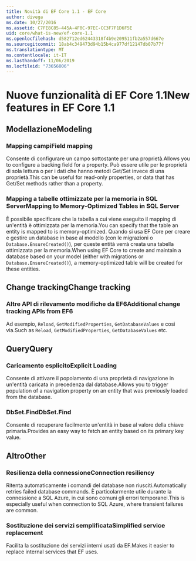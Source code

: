 ```yaml
---
title: Novità di EF Core 1.1 - EF Core
author: divega
ms.date: 10/27/2016
ms.assetid: C7FE8C85-445A-4F0C-97EC-CC3F7F1D6F5E
uid: core/what-is-new/ef-core-1.1
ms.openlocfilehash: d582712ed62443318f4b9e209511fb2a557d667e
ms.sourcegitcommit: 18ab4c349473d94b15b4ca977df12147db07b77f
ms.translationtype: MT
ms.contentlocale: it-IT
ms.lasthandoff: 11/06/2019
ms.locfileid: "73656006"
---
```

# <a name="new-features-in-ef-core-11"></a><span data-ttu-id="5a35f-102">Nuove funzionalità di EF Core 1.1</span><span class="sxs-lookup"><span data-stu-id="5a35f-102">New features in EF Core 1.1</span></span>

## <a name="modeling"></a><span data-ttu-id="5a35f-103">Modellazione</span><span class="sxs-lookup"><span data-stu-id="5a35f-103">Modeling</span></span>

### <a name="field-mapping"></a><span data-ttu-id="5a35f-104">Mapping campi</span><span class="sxs-lookup"><span data-stu-id="5a35f-104">Field mapping</span></span>

<span data-ttu-id="5a35f-105">Consente di configurare un campo sottostante per una proprietà.</span><span class="sxs-lookup"><span data-stu-id="5a35f-105">Allows you to configure a backing field for a property.</span></span> <span data-ttu-id="5a35f-106">Può essere utile per le proprietà di sola lettura o per i dati che hanno metodi Get/Set invece di una proprietà.</span><span class="sxs-lookup"><span data-stu-id="5a35f-106">This can be useful for read-only properties, or data that has Get/Set methods rather than a property.</span></span>

### <a name="mapping-to-memory-optimized-tables-in-sql-server"></a><span data-ttu-id="5a35f-107">Mapping a tabelle ottimizzate per la memoria in SQL Server</span><span class="sxs-lookup"><span data-stu-id="5a35f-107">Mapping to Memory-Optimized Tables in SQL Server</span></span>

<span data-ttu-id="5a35f-108">È possibile specificare che la tabella a cui viene eseguito il mapping di un'entità è ottimizzata per la memoria.</span><span class="sxs-lookup"><span data-stu-id="5a35f-108">You can specify that the table an entity is mapped to is memory-optimized.</span></span> <span data-ttu-id="5a35f-109">Quando si usa EF Core per creare e gestire un database in base al modello (con le migrazioni o `Database.EnsureCreated()`), per queste entità verrà creata una tabella ottimizzata per la memoria.</span><span class="sxs-lookup"><span data-stu-id="5a35f-109">When using EF Core to create and maintain a database based on your model (either with migrations or `Database.EnsureCreated()`), a memory-optimized table will be created for these entities.</span></span>

## <a name="change-tracking"></a><span data-ttu-id="5a35f-110">Change tracking</span><span class="sxs-lookup"><span data-stu-id="5a35f-110">Change tracking</span></span>

### <a name="additional-change-tracking-apis-from-ef6"></a><span data-ttu-id="5a35f-111">Altre API di rilevamento modifiche da EF6</span><span class="sxs-lookup"><span data-stu-id="5a35f-111">Additional change tracking APIs from EF6</span></span>

<span data-ttu-id="5a35f-112">Ad esempio, `Reload`, `GetModifiedProperties`, `GetDatabaseValues` e così via.</span><span class="sxs-lookup"><span data-stu-id="5a35f-112">Such as `Reload`, `GetModifiedProperties`, `GetDatabaseValues` etc.</span></span>

## <a name="query"></a><span data-ttu-id="5a35f-113">Query</span><span class="sxs-lookup"><span data-stu-id="5a35f-113">Query</span></span>

### <a name="explicit-loading"></a><span data-ttu-id="5a35f-114">Caricamento esplicito</span><span class="sxs-lookup"><span data-stu-id="5a35f-114">Explicit Loading</span></span>

<span data-ttu-id="5a35f-115">Consente di attivare il popolamento di una proprietà di navigazione in un'entità caricata in precedenza dal database.</span><span class="sxs-lookup"><span data-stu-id="5a35f-115">Allows you to trigger population of a navigation property on an entity that was previously loaded from the database.</span></span>

### <a name="dbsetfind"></a><span data-ttu-id="5a35f-116">DbSet.Find</span><span class="sxs-lookup"><span data-stu-id="5a35f-116">DbSet.Find</span></span>

<span data-ttu-id="5a35f-117">Consente di recuperare facilmente un'entità in base al valore della chiave primaria.</span><span class="sxs-lookup"><span data-stu-id="5a35f-117">Provides an easy way to fetch an entity based on its primary key value.</span></span>

## <a name="other"></a><span data-ttu-id="5a35f-118">Altro</span><span class="sxs-lookup"><span data-stu-id="5a35f-118">Other</span></span>

### <a name="connection-resiliency"></a><span data-ttu-id="5a35f-119">Resilienza della connessione</span><span class="sxs-lookup"><span data-stu-id="5a35f-119">Connection resiliency</span></span>

<span data-ttu-id="5a35f-120">Ritenta automaticamente i comandi del database non riusciti.</span><span class="sxs-lookup"><span data-stu-id="5a35f-120">Automatically retries failed database commands.</span></span> <span data-ttu-id="5a35f-121">È particolarmente utile durante la connessione a SQL Azure, in cui sono comuni gli errori temporanei.</span><span class="sxs-lookup"><span data-stu-id="5a35f-121">This is especially useful when connection to SQL Azure, where transient failures are common.</span></span>

### <a name="simplified-service-replacement"></a><span data-ttu-id="5a35f-122">Sostituzione dei servizi semplificata</span><span class="sxs-lookup"><span data-stu-id="5a35f-122">Simplified service replacement</span></span>

<span data-ttu-id="5a35f-123">Facilita la sostituzione dei servizi interni usati da EF.</span><span class="sxs-lookup"><span data-stu-id="5a35f-123">Makes it easier to replace internal services that EF uses.</span></span>
